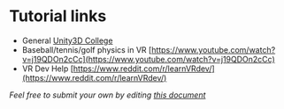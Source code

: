 # Tutorial links

* General [Unity3D College](https://www.youtube.com/channel/UCX_b3NNQN5bzExm-22-NVVg)
* Baseball/tennis/golf physics in VR [https://www.youtube.com/watch?v=j19QDOn2cCc](https://www.youtube.com/watch?v=j19QDOn2cCc)
* VR Dev Help [https://www.reddit.com/r/learnVRdev/](https://www.reddit.com/r/learnVRdev/)


*Feel free to submit your own by editing [this document](https://github.com/immersivecognition/uxf-tutorial/tree/master/appendix-3)*
